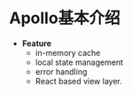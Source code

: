 # Apollo基本介绍

- **Feature**
  - in-memory cache
  - local state management
  - error handling
  - React based view layer.



